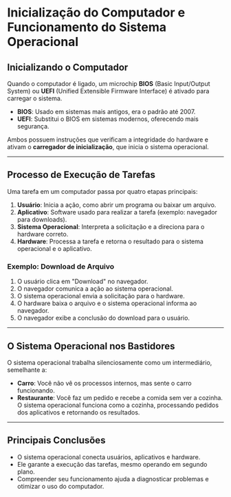 # Inicialização do Computador e Funcionamento do Sistema Operacional

## Inicializando o Computador
Quando o computador é ligado, um microchip **BIOS** (Basic Input/Output System) ou **UEFI** (Unified Extensible Firmware Interface) é ativado para carregar o sistema.

- **BIOS**: Usado em sistemas mais antigos, era o padrão até 2007.
- **UEFI**: Substitui o BIOS em sistemas modernos, oferecendo mais segurança.

Ambos possuem instruções que verificam a integridade do hardware e ativam o **carregador de inicialização**, que inicia o sistema operacional.

---

## Processo de Execução de Tarefas
Uma tarefa em um computador passa por quatro etapas principais:

1. **Usuário**: Inicia a ação, como abrir um programa ou baixar um arquivo.
2. **Aplicativo**: Software usado para realizar a tarefa (exemplo: navegador para downloads).
3. **Sistema Operacional**: Interpreta a solicitação e a direciona para o hardware correto.
4. **Hardware**: Processa a tarefa e retorna o resultado para o sistema operacional e o aplicativo.

### Exemplo: Download de Arquivo
1. O usuário clica em "Download" no navegador.
2. O navegador comunica a ação ao sistema operacional.
3. O sistema operacional envia a solicitação para o hardware.
4. O hardware baixa o arquivo e o sistema operacional informa ao navegador.
5. O navegador exibe a conclusão do download para o usuário.

---

## O Sistema Operacional nos Bastidores
O sistema operacional trabalha silenciosamente como um intermediário, semelhante a:

- **Carro**: Você não vê os processos internos, mas sente o carro funcionando.
- **Restaurante**: Você faz um pedido e recebe a comida sem ver a cozinha. O sistema operacional funciona como a cozinha, processando pedidos dos aplicativos e retornando os resultados.

---

## Principais Conclusões
- O sistema operacional conecta usuários, aplicativos e hardware.
- Ele garante a execução das tarefas, mesmo operando em segundo plano.
- Compreender seu funcionamento ajuda a diagnosticar problemas e otimizar o uso do computador.
